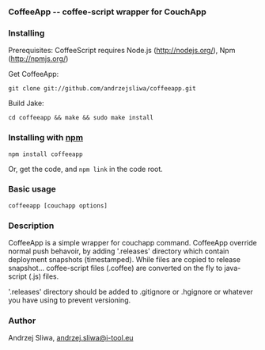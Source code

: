 ### CoffeeApp -- coffee-script wrapper for CouchApp

### Installing

Prerequisites: CoffeeScript requires Node.js (<http://nodejs.org/>), Npm (http://npmjs.org/)

Get CoffeeApp:

    git clone git://github.com/andrzejsliwa/coffeeapp.git

Build Jake:

    cd coffeeapp && make && sudo make install

### Installing with [npm](http://npmjs.org/)

    npm install coffeeapp

Or, get the code, and `npm link` in the code root.

### Basic usage

    coffeeapp [couchapp options]


### Description

CoffeeApp is a simple wrapper for couchapp command. CoffeeApp override normal push behavoir, by adding '.releases' directory
which contain deployment snapshots (timestamped). While files are copied to release snapshot... coffee-script files (.coffee)
are converted on the fly to java-script (.js) files.

'.releases' directory should be added to .gitignore or .hgignore or whatever you have using to prevent versioning.



### Author

Andrzej Sliwa, andrzej.sliwa@i-tool.eu
